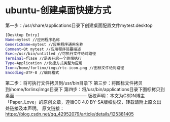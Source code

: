 ubuntu-创建桌面快捷方式
====================
第一步：/usr/share/applications目录下创建桌面配置文件mytest.desktop

``` bash
[Desktop Entry]
Name=mytest //应用程序名称
GenericName=mytest //应用程序通用名称
Comment=Qt mytest //应用程序简要描述
Exec=/usr/bin/untitled //可执行文件绝对路径
Terminal=flase //是否开启一个终端执行
Type=Application //快捷方式类型为应用
Icon=/home/forlinx/imgs/rtc-icon.png //图标文件绝对路径
Encoding=UTF-8 //编码格式
```

第二步：将可执行文件拷贝到/usr/bin目录下
第三步：将图标文件拷贝到/home/forlinx/imgs目录下
第四步：将/usr/bin/applications目录下图标拷贝到桌面
————————————————
版权声明：本文为CSDN博主「Paper_Love」的原创文章，遵循CC 4.0 BY-SA版权协议，转载请附上原文出处链接及本声明。
原文链接：https://blog.csdn.net/qq_42952079/article/details/125381405
